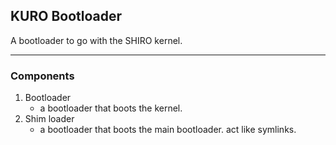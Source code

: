 ## KURO Bootloader

A bootloader to go with the SHIRO kernel.

---

### Components

1. Bootloader
    - a bootloader that boots the kernel.
2. Shim loader
    - a bootloader that boots the main bootloader. act like symlinks.